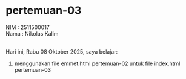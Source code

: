 # pertemuan-03

NIM : 2511500017<br>
Nama : Nikolas Kalim<br><br>

Hari ini, Rabu 08 Oktober 2025, saya belajar:
<ol>
  <li>menggunakan file emmet.html pertemuan-02 untuk file index.html pertemuan-03</li>
</ol>